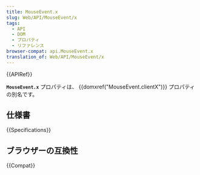 ```yaml
---
title: MouseEvent.x
slug: Web/API/MouseEvent/x
tags:
  - API
  - DOM
  - プロパティ
  - リファレンス
browser-compat: api.MouseEvent.x
translation_of: Web/API/MouseEvent/x
---
```

{{APIRef}}

**`MouseEvent.x`** プロパティは、 {{domxref("MouseEvent.clientX")}} プロパティの別名です。

## 仕様書

{{Specifications}}

## ブラウザーの互換性

{{Compat}}
